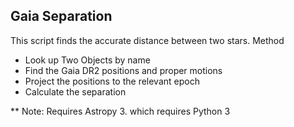 ## Gaia Separation

This script finds the accurate distance between two stars.
Method
 - Look up Two Objects by name
 - Find the Gaia DR2 positions and proper motions
 - Project the positions to the relevant epoch
 - Calculate the separation

** Note: Requires Astropy 3. which requires Python 3
